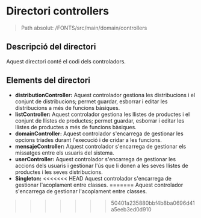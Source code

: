 # Directori controllers

> Path absolut: /FONTS/src/main/domain/controllers

## Descripció del directori
Aquest directori conté el codi dels controladors.

## Elements del directori

- **distributionController:**
Aquest controlador gestiona les distribucions i el conjunt de distribucions; permet guardar, esborrar i editar les distribucions a més de funcions bàsiques.
- **listController:**
Aquest controlador gestiona les llistes de productes i el conjunt de llistes de productes; permet guardar, esborrar i editar les llistes de productes a més de funcions bàsiques.
- **domainController:**
Aquest controlador s'encarrega de gestionar les opcions triades durant l'execució i de cridar a les funcions.
- **mensajeController:**
Aquest controlador s'encarrega de gestionar els missatges entre els usuaris del sistema.
- **userController:**
Aquest controlador s'encarrega de gestionar les accions dels usuaris i gestionar l'ús que li donen a les seves llistes de productes i les seves distribucions.
- **Singleton:**
<<<<<<< HEAD
Aquest controlador s'encarrega de gestionar l'acoplament entre classes.
=======
Aquest controlador s'encarrega de gestionar l'acoplament entre classes.
>>>>>>> 50401a235880bbf4b8ba0696d41a5eeb3ed0d910
